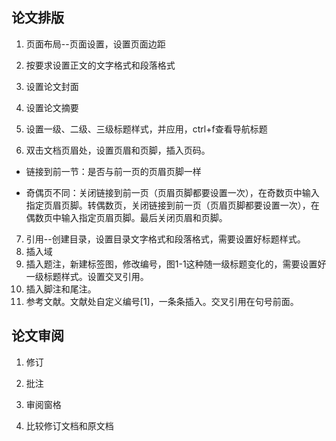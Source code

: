 ## 论文排版

1. 页面布局--页面设置，设置页面边距

2. 按要求设置正文的文字格式和段落格式

3. 设置论文封面

4. 设置论文摘要

5. 设置一级、二级、三级标题样式，并应用，ctrl+f查看导航标题

6. 双击文档页眉处，设置页眉和页脚，插入页码。

+ 链接到前一节：是否与前一页的页眉页脚一样

+ 奇偶页不同：关闭链接到前一页（页眉页脚都要设置一次），在奇数页中输入指定页眉页脚。转偶数页，关闭链接到前一页（页眉页脚都要设置一次），在偶数页中输入指定页眉页脚。最后关闭页眉和页脚。

7. 引用--创建目录，设置目录文字格式和段落格式，需要设置好标题样式。
8. 插入域
9. 插入题注，新建标签图，修改编号，图1-1这种随一级标题变化的，需要设置好一级标题样式。设置交叉引用。
10. 插入脚注和尾注。
10. 参考文献。文献处自定义编号[1]，一条条插入。交叉引用在句号前面。



## 论文审阅

1. 修订

2. 批注
3. 审阅窗格
4. 比较修订文档和原文档